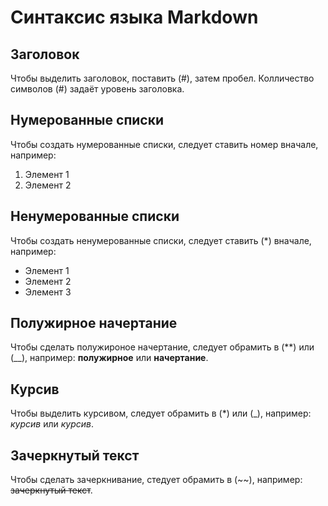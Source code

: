 # **Синтаксис языка Markdown**

## Заголовок

Чтобы выделить заголовок, поставить (#), затем пробел. Колличество символов (#) задаёт уровень заголовка.

## Нумерованные списки

Чтобы создать нумерованные списки, следует ставить номер вначале, например:

1. Элемент 1
2. Элемент 2

## Ненумерованные списки

Чтобы создать ненумерованные списки, следует ставить (*) вначале, например:

* Элемент 1
* Элемент 2
* Элемент 3

## Полужирное начертание

Чтобы сделать полужироное начертание, следует обрамить в (**) или (__), например: **полужирное** или __начертание__.

## Курсив

Чтобы выделить курсивом, следует обрамить в (*) или (_), например: *курсив* или _курсив_.

## Зачеркнутый текст

Чтобы сделать зачеркнивание, стедует обрамить в (~~), например: ~~зачеркнутый текст~~.


